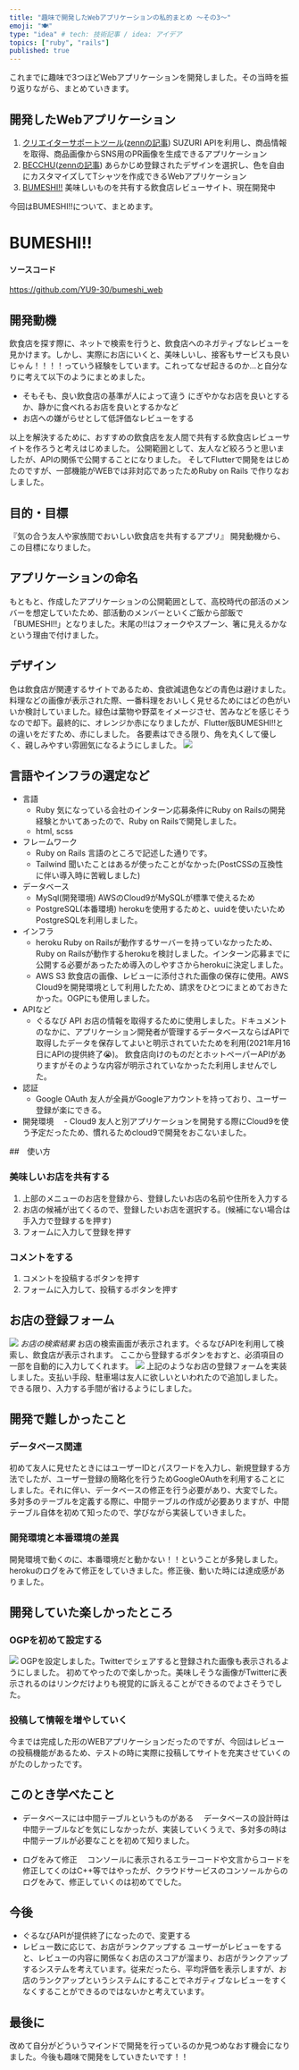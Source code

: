 ```yaml
---
title: "趣味で開発したWebアプリケーションの私的まとめ ～その3～"
emoji: "🍽"
type: "idea" # tech: 技術記事 / idea: アイデア
topics: ["ruby", "rails"]
published: true
---
```

これまでに趣味で3つほどWebアプリケーションを開発しました。その当時を振り返りながら、まとめていきます。
## 開発したWebアプリケーション
1. [クリエイターサポートツール](https://creator-support-tool.yu-9.work/)([zennの記事](https://zenn.dev/yu_9/articles/5fa3a6c9332afd))
  SUZURI APIを利用し、商品情報を取得、商品画像からSNS用のPR画像を生成できるアプリケーション
2. [BECCHU](http://becchu.yu-9.work/)([zennの記事](https://zenn.dev/yu_9/articles/yu9-becchu-2021))
  あらかじめ登録されたデザインを選択し、色を自由にカスタマイズしてTシャツを作成できるWebアプリケーション
3. [BUMESHI!!](https://bumeshi-eat.herokuapp.com/)
  美味しいものを共有する飲食店レビューサイト、現在開発中 
  
今回はBUMESHI!!について、まとめます。

# BUMESHI!!
#### ソースコード
https://github.com/YU9-30/bumeshi_web
## 開発動機
飲食店を探す際に、ネットで検索を行うと、飲食店へのネガティブなレビューを見かけます。しかし、実際にお店にいくと、美味しいし、接客もサービスも良いじゃん！！！！っていう経験をしています。これってなぜ起きるのか...と自分なりに考えて以下のようにまとめました。
- そもそも、良い飲食店の基準が人によって違う
  にぎやかなお店を良いとするか、静かに食べれるお店を良いとするかなど
- お店への嫌がらせとして低評価なレビューをする

以上を解決するために、おすすめの飲食店を友人間で共有する飲食店レビューサイトを作ろうと考えはじめました。
公開範囲として、友人など絞ろうと思いましたが、APIの関係で公開することになりました。
そしてFlutterで開発をはじめたのですが、一部機能がWEBでは非対応であったためRuby on Rails で作りなおしました。

## 目的・目標
『気の合う友人や家族間でおいしい飲食店を共有するアプリ』
開発動機から、この目標になりました。

## アプリケーションの命名
もともと、作成したアプリケーションの公開範囲として、高校時代の部活のメンバーを想定していたため、部活動のメンバーといくご飯から部飯で「BUMESHI!!」となりました。末尾の!!はフォークやスプーン、箸に見えるかなという理由で付けました。

## デザイン
色は飲食店が関連するサイトであるため、食欲減退色などの青色は避けました。料理などの画像が表示された際、一番料理をおいしく見せるためにはどの色がいいか検討していました。緑色は葉物や野菜をイメージさせ、苦みなどを感じそうなので却下。最終的に、オレンジか赤になりましたが、Flutter版BUMESHI!!との違いをだすため、赤にしました。
各要素はできる限り、角を丸くして優しく、親しみやすい雰囲気になるようにしました。
![](https://storage.googleapis.com/zenn-user-upload/qhtqws5ldombxlm78zhm3d6z5hvt)

## 言語やインフラの選定など
- 言語
  - Ruby
  気になっている会社のインターン応募条件にRuby on Railsの開発経験とかいてあったので、Ruby on Railsで開発しました。
  - html, scss
- フレームワーク
  - Ruby on Rails
    言語のところで記述した通りです。
  - Tailwind
    聞いたことはあるが使ったことがなかった(PostCSSの互換性に伴い導入時に苦戦しました)
- データベース
  - MySql(開発環境)
    AWSのCloud9がMySQLが標準で使えるため
  - PostgreSQL(本番環境)
    herokuを使用するためと、uuidを使いたいためPostgreSQLを利用しました。
- インフラ
  - heroku
    Ruby on Railsが動作するサーバーを持っていなかったため、Ruby on Railsが動作するherokuを検討しました。インターン応募までに公開する必要があったため導入のしやすさからherokuに決定しました。
  - AWS S3
    飲食店の画像、レビューに添付された画像の保存に使用。AWS Cloud9を開発環境として利用したため、請求をひとつにまとめておきたかった。OGPにも使用しました。
- APIなど
  - ぐるなび API
    お店の情報を取得するために使用しました。ドキュメントのなかに、アプリケーション開発者が管理するデータベースならばAPIで取得したデータを保存してよいと明示されていたためを利用(2021年月16日にAPIの提供終了😭)。
    飲食店向けのものだとホットペーパーAPIがありますがそのような内容が明示されていなかったた利用しませんでした。
- 認証
  - Google OAuth
  友人が全員がGoogleアカウントを持っており、ユーザー登録が楽にできる。
- 開発環境
　- Cloud9
  友人と別アプリケーションを開発する際にCloud9を使う予定だったため、慣れるためcloud9で開発をおこないました。

##　使い方
### 美味しいお店を共有する
1. 上部のメニューのお店を登録から、登録したいお店の名前や住所を入力する
2. お店の候補が出てくるので、登録したいお店を選択する。(候補にない場合は手入力で登録するを押す)
3. フォームに入力して登録を押す

### コメントをする
1. コメントを投稿するボタンを押す
2. フォームに入力して、投稿するボタンを押す

## お店の登録フォーム
![](https://storage.googleapis.com/zenn-user-upload/o18l2y8bwef9nct9iznkcxfi5dr2)
*お店の検索結果*
お店の検索画面が表示されます。ぐるなびAPIを利用して検索し、飲食店が表示されます。
ここから登録するボタンをおすと、必須項目の一部を自動的に入力してくれます。
![](https://storage.googleapis.com/zenn-user-upload/i3j76iahn4uq5wi17knrf4hm0x0d)
上記のようなお店の登録フォームを実装しました。支払い手段、駐車場は友人に欲しいといわれたので追加しました。
できる限り、入力する手間が省けるようにしました。


## 開発で難しかったこと
### データベース関連
初めて友人に見せたときにはユーザーIDとパスワードを入力し、新規登録する方法でしたが、ユーザー登録の簡略化を行うためGoogleOAuthを利用することにしました。それに伴い、データベースの修正を行う必要があり、大変でした。
多対多のテーブルを定義する際に、中間テーブルの作成が必要ありますが、中間テーブル自体を初めて知ったので、学びながら実装していきました。
### 開発環境と本番環境の差異
開発環境で動くのに、本番環境だと動かない！！ということが多発しました。herokuのログをみて修正をしていきました。修正後、動いた時には達成感がありました。

## 開発していた楽しかったところ
### OGPを初めて設定する
![](https://storage.googleapis.com/zenn-user-upload/b41bx1a1jgmyg8n6q8tl4y2fee9b)
OGPを設定しました。Twitterでシェアすると登録された画像も表示されるようにしました。
初めてやったので楽しかった。美味しそうな画像がTwitterに表示されるのはリンクだけよりも視覚的に訴えることができるのでよさそうでした。

### 投稿して情報を増やしていく
今までは完成した形のWEBアプリケーションだったのですが、今回はレビューの投稿機能があるため、テストの時に実際に投稿してサイトを充実させていくのがたのしかったです。

## このとき学べたこと
- データベースには中間テーブルというものがある
　データベースの設計時は中間テーブルなどを気にしなかったが、実装していくうえで、多対多の時は中間テーブルが必要なことを初めて知りました。

- ログをみて修正
　コンソールに表示されるエラーコードや文言からコードを修正してくのはC++等ではやったが、クラウドサービスのコンソールからのログをみて、修正していくのは初めてでした。

## 今後
- ぐるなびAPIが提供終了になったので、変更する
- レビュー数に応じて、お店がランクアップする
  ユーザーがレビューをすると、レビューの内容に関係なくお店のスコアが溜まり、お店がランクアップするシステムを考えています。従来だったら、平均評価を表示しますが、お店のランクアップというシステムにすることでネガティブなレビューをすくなくすることができるのではないかと考えています。

## 最後に
改めて自分がどういうマインドで開発を行っているのか見つめなおす機会になりました。今後も趣味で開発をしていきたいです！！


